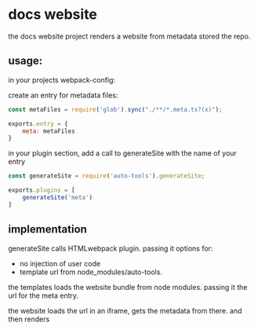 # docs website

the docs website project renders a website from metadata stored the repo.

## usage:

in your projects webpack-config:

create an entry for metadata files:


```js
const metaFiles = require('glob').sync("./**/*.meta.ts?(x)");

exports.entry = {
    meta: metaFiles
}

```

in your plugin section, add a call to generateSite with the name of your entry

```js
const generateSite = require('auto-tools').generateSite;

exports.plugins = [
    generateSite('meta')
]

```


## implementation

generateSite calls HTMLwebpack plugin.
passing it options for:
- no injection of user code
- template url from node_modules/auto-tools.


the templates loads the website bundle from node modules. passing it the url for the meta entry.


the website loads the url in an iframe, gets the metadata from there. and then renders